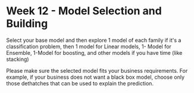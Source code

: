 # Week 12 - Model Selection and Building

Select your base model and then explore 1 model of each family if it's a classification problem, then 1 model for Linear models, 1- Model for Ensemble, 1-Model for boosting, and other models if you have time (like stacking)
 
Please make sure the selected model fits your business requirements. For example, if your business does not want a black box model, choose only those dethatches that can be used to explain the prediction.
